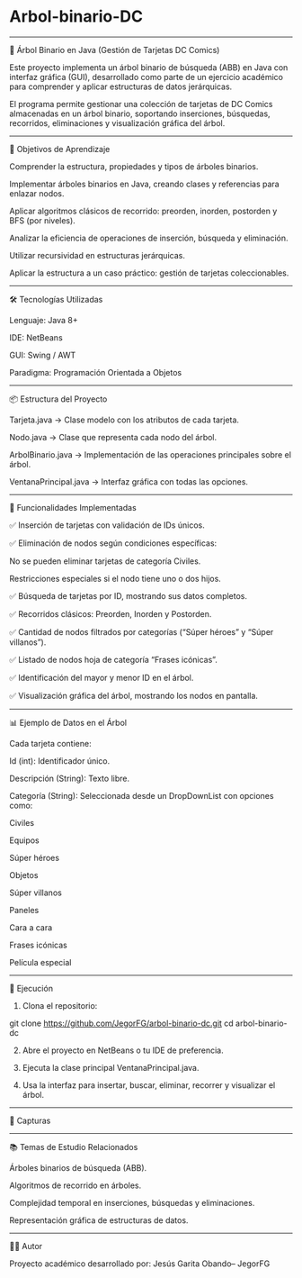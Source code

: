 # Arbol-binario-DC

---

🌳 Árbol Binario en Java (Gestión de Tarjetas DC Comics)

Este proyecto implementa un árbol binario de búsqueda (ABB) en Java con interfaz gráfica (GUI), desarrollado como parte de un ejercicio académico para comprender y aplicar estructuras de datos jerárquicas.

El programa permite gestionar una colección de tarjetas de DC Comics almacenadas en un árbol binario, soportando inserciones, búsquedas, recorridos, eliminaciones y visualización gráfica del árbol.


---

🎯 Objetivos de Aprendizaje

Comprender la estructura, propiedades y tipos de árboles binarios.

Implementar árboles binarios en Java, creando clases y referencias para enlazar nodos.

Aplicar algoritmos clásicos de recorrido: preorden, inorden, postorden y BFS (por niveles).

Analizar la eficiencia de operaciones de inserción, búsqueda y eliminación.

Utilizar recursividad en estructuras jerárquicas.

Aplicar la estructura a un caso práctico: gestión de tarjetas coleccionables.



---

🛠️ Tecnologías Utilizadas

Lenguaje: Java 8+

IDE: NetBeans

GUI: Swing / AWT

Paradigma: Programación Orientada a Objetos



---

📦 Estructura del Proyecto

Tarjeta.java → Clase modelo con los atributos de cada tarjeta.

Nodo.java → Clase que representa cada nodo del árbol.

ArbolBinario.java → Implementación de las operaciones principales sobre el árbol.

VentanaPrincipal.java → Interfaz gráfica con todas las opciones.



---

📌 Funcionalidades Implementadas

✅ Inserción de tarjetas con validación de IDs únicos.

✅ Eliminación de nodos según condiciones específicas:

No se pueden eliminar tarjetas de categoría Civiles.

Restricciones especiales si el nodo tiene uno o dos hijos.


✅ Búsqueda de tarjetas por ID, mostrando sus datos completos.

✅ Recorridos clásicos: Preorden, Inorden y Postorden.

✅ Cantidad de nodos filtrados por categorías (“Súper héroes” y “Súper villanos”).

✅ Listado de nodos hoja de categoría “Frases icónicas”.

✅ Identificación del mayor y menor ID en el árbol.

✅ Visualización gráfica del árbol, mostrando los nodos en pantalla.


---

📊 Ejemplo de Datos en el Árbol

Cada tarjeta contiene:

Id (int): Identificador único.

Descripción (String): Texto libre.

Categoría (String): Seleccionada desde un DropDownList con opciones como:

Civiles

Equipos

Súper héroes

Objetos

Súper villanos

Paneles

Cara a cara

Frases icónicas

Película especial




---

🚀 Ejecución

1. Clona el repositorio:

git clone https://github.com/JegorFG/arbol-binario-dc.git
cd arbol-binario-dc


2. Abre el proyecto en NetBeans o tu IDE de preferencia.


3. Ejecuta la clase principal VentanaPrincipal.java.


4. Usa la interfaz para insertar, buscar, eliminar, recorrer y visualizar el árbol.


---

📸 Capturas 


---

📚 Temas de Estudio Relacionados

Árboles binarios de búsqueda (ABB).

Algoritmos de recorrido en árboles.

Complejidad temporal en inserciones, búsquedas y eliminaciones.

Representación gráfica de estructuras de datos.

---

🧑‍💻 Autor

Proyecto académico desarrollado por:
Jesús Garita Obando– JegorFG
